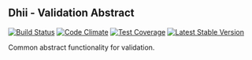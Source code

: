## Dhii - Validation Abstract ##
[![Build Status](https://travis-ci.org/Dhii/validator-abstract.svg?branch=master)](https://travis-ci.org/Dhii/validator-abstract)
[![Code Climate](https://codeclimate.com/github/Dhii/validator-abstract/badges/gpa.svg)](https://codeclimate.com/github/Dhii/validator-abstract)
[![Test Coverage](https://codeclimate.com/github/Dhii/validator-abstract/badges/coverage.svg)](https://codeclimate.com/github/Dhii/validator-abstract/coverage)
[![Latest Stable Version](https://poser.pugx.org/dhii/validator-abstract/version)](https://packagist.org/packages/dhii/validator-abstract)

Common abstract functionality for validation.
